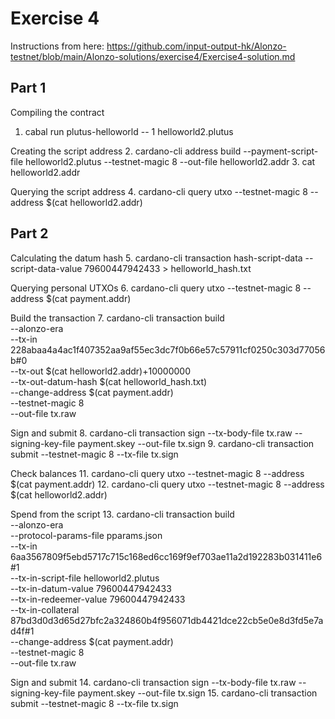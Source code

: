 # Exercise 4

Instructions from here: https://github.com/input-output-hk/Alonzo-testnet/blob/main/Alonzo-solutions/exercise4/Exercise4-solution.md

## Part 1
Compiling the contract
1. cabal run plutus-helloworld -- 1 helloworld2.plutus

Creating the script address
2. cardano-cli address build --payment-script-file helloworld2.plutus --testnet-magic 8 --out-file helloworld2.addr
3. cat helloworld2.addr

Querying the script address
4. cardano-cli query utxo --testnet-magic 8 --address $(cat helloworld2.addr)

## Part 2
Calculating the datum hash
5. cardano-cli transaction hash-script-data --script-data-value 79600447942433 > helloworld_hash.txt

Querying personal UTXOs
6. cardano-cli query utxo --testnet-magic 8 --address $(cat payment.addr)

Build the transaction
7. cardano-cli transaction build \
--alonzo-era \
--tx-in 228abaa4a4ac1f407352aa9af55ec3dc7f0b66e57c57911cf0250c303d77056b#0 \
--tx-out $(cat helloworld2.addr)+10000000 \
--tx-out-datum-hash $(cat helloworld_hash.txt) \
--change-address $(cat payment.addr) \
--testnet-magic 8 \
--out-file tx.raw

Sign and submit
8. cardano-cli transaction sign --tx-body-file tx.raw --signing-key-file payment.skey --out-file tx.sign
9. cardano-cli transaction submit --testnet-magic 8 --tx-file tx.sign

Check balances
11. cardano-cli query utxo --testnet-magic 8 --address $(cat payment.addr)
12. cardano-cli query utxo --testnet-magic 8 --address $(cat helloworld2.addr)

Spend from the script
13. cardano-cli transaction build \
--alonzo-era \
--protocol-params-file pparams.json \
--tx-in 6aa3567809f5ebd5717c715c168ed6cc169f9ef703ae11a2d192283b031411e6#1 \
--tx-in-script-file helloworld2.plutus \
--tx-in-datum-value 79600447942433 \
--tx-in-redeemer-value 79600447942433 \
--tx-in-collateral 87bd3d0d3d65d27bfc2a324860b4f956071db4421dce22cb5e0e8d3fd5e7ad4f#1 \
--change-address $(cat payment.addr) \
--testnet-magic 8 \
--out-file tx.raw

Sign and submit
14. cardano-cli transaction sign --tx-body-file tx.raw --signing-key-file payment.skey --out-file tx.sign
15. cardano-cli transaction submit --testnet-magic 8 --tx-file tx.sign